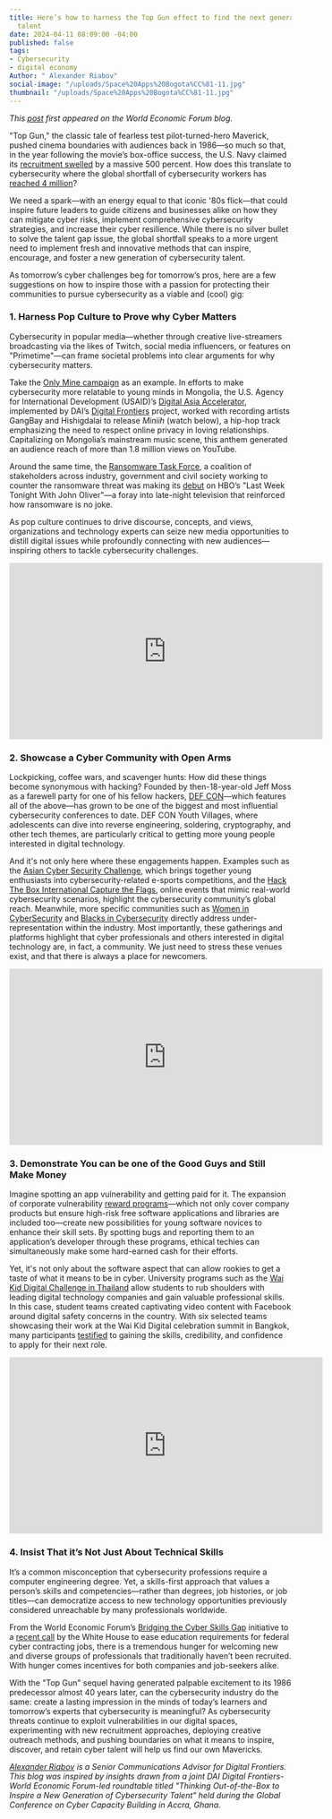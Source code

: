 ```yaml
---
title: Here’s how to harness the Top Gun effect to find the next generation of cyber
  talent
date: 2024-04-11 08:09:00 -04:00
published: false
tags:
- Cybersecurity
- digital economy
Author: " Alexander Riabov"
social-image: "/uploads/Space%20Apps%20Bogota%CC%81-11.jpg"
thumbnail: "/uploads/Space%20Apps%20Bogota%CC%81-11.jpg"
---
```


*This [post](https://www.weforum.org/agenda/2024/02/cybersecurity-talent-next-generation/) first appeared on the World Economic Forum blog.*

"Top Gun," the classic tale of fearless test pilot-turned-hero Maverick, pushed cinema boundaries with audiences back in 1986—so much so that, in the year following the movie’s box-office success, the U.S. Navy claimed its [recruitment swelled](https://www.military.com/daily-news/2022/08/11/top-gun-boosted-recruiting-and-brought-tailhook-scandal-so-what-happens-after-blockbuster-sequel.html#:~:text=A%20statistic%20often%20repeated%20without,public%20awareness%20to%20the%20Navy.) by a massive 500 percent. How does this translate to cybersecurity where the global shortfall of cybersecurity workers has [reached 4 million](https://www.csoonline.com/article/657598/cybersecurity-workforce-shortage-reaches-4-million-despite-significant-recruitment-drive.html)?

We need a spark—with an energy equal to that iconic '80s flick—that could inspire future leaders to guide citizens and businesses alike on how they can mitigate cyber risks, implement comprehensive cybersecurity strategies, and increase their cyber resilience. While there is no silver bullet to solve the talent gap issue, the global shortfall speaks to a more urgent need to implement fresh and innovative methods that can inspire, encourage, and foster a new generation of cybersecurity talent.

<!--more-->

As tomorrow’s cyber challenges beg for tomorrow’s pros, here are a few suggestions on how to inspire those with a passion for protecting their communities to pursue cybersecurity as a viable and (cool) gig:

### 1. Harness Pop Culture to Prove why Cyber Matters

Cybersecurity in popular media—whether through creative live-streamers broadcasting via the likes of Twitch, social media influencers, or features on "Primetime"—can frame societal problems into clear arguments for why cybersecurity matters.

Take the [Only Mine campaign](https://www.usaid.gov/asia-regional/press-releases/feb-28-2022-usaid-launches-cybersecurity-awareness-campaign) as an example. In efforts to make cybersecurity more relatable to young minds in Mongolia, the U.S. Agency for International Development (USAID)’s [Digital Asia Accelerator](https://www.usaid.gov/asia-regional/fact-sheets/digital-asia-accelerator), implemented by DAI’s [Digital Frontiers](https://www.dai.com/our-work/projects/worldwide-digital-frontiers-df) project, worked with recording artists GangBay and Hishigdalai to release *Miniih* (watch below), a hip-hop track emphasizing the need to respect online privacy in loving relationships. Capitalizing on Mongolia’s mainstream music scene, this anthem generated an audience reach of more than 1.8 million views on YouTube.

Around the same time, the [Ransomware Task Force](https://securityandtechnology.org/ransomwaretaskforce/), a coalition of stakeholders across industry, government and civil society working to counter the ransomware threat was making its [debut](https://www.youtube.com/watch?v=WqD-ATqw3js&t=266s) on HBO’s "Last Week Tonight With John Oliver"—a foray into late-night television that reinforced how ransomware is no joke.

As pop culture continues to drive discourse, concepts, and views, organizations and technology experts can seize new media opportunities to distill digital issues while profoundly connecting with new audiences—inspiring others to tackle cybersecurity challenges.

<iframe width="560" height="315" src="https://www.youtube.com/embed/gdA3PMOseto?si=-cN58le2BCUNvOaq" title="YouTube video player" frameborder="0" allow="accelerometer; autoplay; clipboard-write; encrypted-media; gyroscope; picture-in-picture; web-share" allowfullscreen></iframe>

### 2. Showcase a Cyber Community with Open Arms

Lockpicking, coffee wars, and scavenger hunts: How did these things become synonymous with hacking? Founded by then-18-year-old Jeff Moss as a farewell party for one of his fellow hackers, [DEF CON](https://defcon.org/)—which features all of the above—has grown to be one of the biggest and most influential cybersecurity conferences to date. DEF CON Youth Villages, where adolescents can dive into reverse engineering, soldering, cryptography, and other tech themes, are particularly critical to getting more young people interested in digital technology.

And it's not only here where these engagements happen. Examples such as the [Asian Cyber Security Challenge](https://acsc.asia/), which brings together young enthusiasts into cybersecurity-related e-sports competitions, and the [Hack The Box International Capture the Flags](https://www.hackthebox.com/hacker/ctf), online events that mimic real-world cybersecurity scenarios, highlight the cybersecurity community’s global reach. Meanwhile, more specific communities such as [Women in CyberSecurity](https://www.wicys.org/) and [Blacks in Cybersecurity](https://www.blacksincyberconf.com/) directly address under-representation within the industry. Most importantly, these gatherings and platforms highlight that cyber professionals and others interested in digital technology are, in fact, a community. We just need to stress these venues exist, and that there is always a place for newcomers.

<iframe width="560" height="315" src="https://www.youtube.com/embed/8trgznzHdQk?si=1w80Du6QKDrHsaEv" title="YouTube video player" frameborder="0" allow="accelerometer; autoplay; clipboard-write; encrypted-media; gyroscope; picture-in-picture; web-share" allowfullscreen></iframe>

### 3. Demonstrate You can be one of the Good Guys and Still Make Money

Imagine spotting an app vulnerability and getting paid for it. The expansion of corporate vulnerability [reward programs](https://hackerone.com/bug-bounty-programs)—which not only cover company products but ensure high-risk free software applications and libraries are included too—create new possibilities for young software novices to enhance their skill sets. By spotting bugs and reporting them to an application’s developer through these programs, ethical techies can simultaneously make some hard-earned cash for their efforts.

Yet, it's not only about the software aspect that can allow rookies to get a taste of what it means to be in cyber. University programs such as the [Wai Kid Digital Challenge in Thailand](https://dai-global-digital.com/five-fresh-tips-to-make-digital-safety-cool-again-a-case-study-from-thailand.html) allow students to rub shoulders with leading digital technology companies and gain valuable professional skills. In this case, student teams created captivating video content with Facebook around digital safety concerns in the country. With six selected teams showcasing their work at the Wai Kid Digital celebration summit in Bangkok, many participants [testified](https://dai-global-digital.com/5-secret-sauces-for-your-next-digital-safety-campaign-insights-from-thailand.html) to gaining the skills, credibility, and confidence to apply for their next role.

<iframe width="560" height="315" src="https://www.youtube.com/embed/Q899vRM_0MA?si=GqzHMe7VqBdTHgGQ" title="YouTube video player" frameborder="0" allow="accelerometer; autoplay; clipboard-write; encrypted-media; gyroscope; picture-in-picture; web-share" allowfullscreen></iframe>

### 4. Insist That it’s Not Just About Technical Skills

It’s a common misconception that cybersecurity professions require a computer engineering degree. Yet, a skills-first approach that values a person’s skills and competencies—rather than degrees, job histories, or job titles—can democratize access to new technology opportunities previously considered unreachable by many professionals worldwide.

From the World Economic Forum’s [Bridging the Cyber Skills Gap](https://initiatives.weforum.org/bridging-the-cyber-skills-gap/home) initiative to a [recent call](https://cyberscoop.com/harry-coker-education-requirements-federal-cybersecurity-jobs/) by the White House to ease education requirements for federal cyber contracting jobs, there is a tremendous hunger for welcoming new and diverse groups of professionals that traditionally haven’t been recruited. With hunger comes incentives for both companies and job-seekers alike.

With the "Top Gun" sequel having generated palpable excitement to its 1986 predecessor almost 40 years later, can the cybersecurity industry do the same: create a lasting impression in the minds of today’s learners and tomorrow’s experts that cybersecurity is meaningful? As cybersecurity threats continue to exploit vulnerabilities in our digital spaces, experimenting with new recruitment approaches, deploying creative outreach methods, and pushing boundaries on what it means to inspire, discover, and retain cyber talent will help us find our own Mavericks.

*[Alexander Riabov](https://www.linkedin.com/in/riabovalexander/) is a Senior Communications Advisor for Digital Frontiers. This blog was inspired by insights drawn from a joint DAI Digital Frontiers-World Economic Forum-led roundtable titled "Thinking Out-of-the-Box to Inspire a New Generation of Cybersecurity Talent" held during the Global Conference on Cyber Capacity Building in Accra, Ghana.*